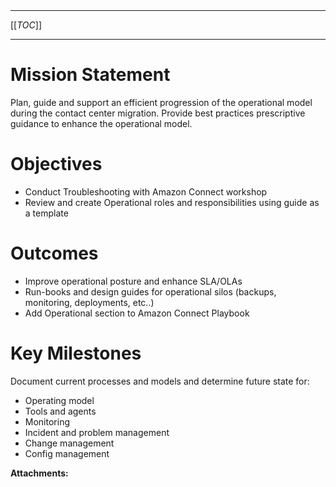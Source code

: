   

  

|    |    |    |    |
| --- | --- | --- | --- |

  

* * *

[[_TOC_]]

* * *

Mission Statement
=================

Plan, guide and support an efficient progression of the operational model during the contact center migration. Provide best practices prescriptive guidance to enhance the operational model.

Objectives
==========

*   Conduct Troubleshooting with Amazon Connect workshop
*   Review and create Operational roles and responsibilities using guide as a template

Outcomes
========

*   Improve operational posture and enhance SLA/OLAs
*   Run-books and design guides for operational silos (backups, monitoring, deployments, etc..)
*   Add Operational section to Amazon Connect Playbook

Key Milestones
==============

Document current processes and models and determine future state for:

*   Operating model
*   Tools and agents
*   Monitoring
*   Incident and problem management
*   Change management
*   Config management

 **Attachments:** 

